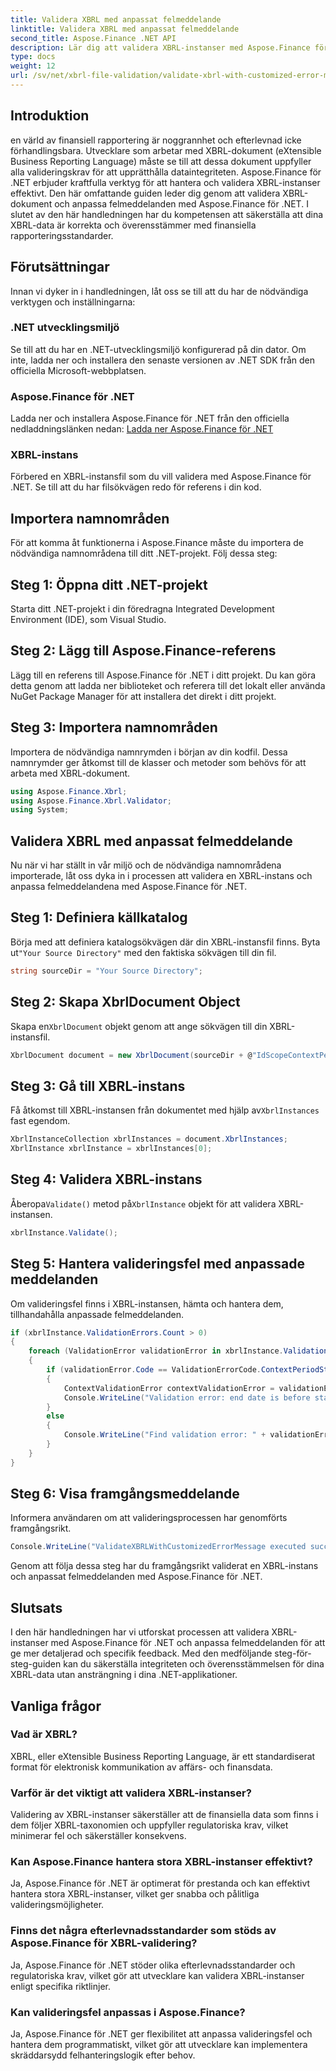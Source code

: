 ```yaml
---
title: Validera XBRL med anpassat felmeddelande
linktitle: Validera XBRL med anpassat felmeddelande
second_title: Aspose.Finance .NET API
description: Lär dig att validera XBRL-instanser med Aspose.Finance för .NET med en detaljerad, steg-för-steg-guide. Se till att dina finansiella data är korrekta och efterlevs utan ansträngning.
type: docs
weight: 12
url: /sv/net/xbrl-file-validation/validate-xbrl-with-customized-error-message/
---
```

## Introduktion
en värld av finansiell rapportering är noggrannhet och efterlevnad icke förhandlingsbara. Utvecklare som arbetar med XBRL-dokument (eXtensible Business Reporting Language) måste se till att dessa dokument uppfyller alla valideringskrav för att upprätthålla dataintegriteten. Aspose.Finance för .NET erbjuder kraftfulla verktyg för att hantera och validera XBRL-instanser effektivt. Den här omfattande guiden leder dig genom att validera XBRL-dokument och anpassa felmeddelanden med Aspose.Finance för .NET. I slutet av den här handledningen har du kompetensen att säkerställa att dina XBRL-data är korrekta och överensstämmer med finansiella rapporteringsstandarder.
## Förutsättningar
Innan vi dyker in i handledningen, låt oss se till att du har de nödvändiga verktygen och inställningarna:
### .NET utvecklingsmiljö
Se till att du har en .NET-utvecklingsmiljö konfigurerad på din dator. Om inte, ladda ner och installera den senaste versionen av .NET SDK från den officiella Microsoft-webbplatsen.
### Aspose.Finance för .NET
Ladda ner och installera Aspose.Finance för .NET från den officiella nedladdningslänken nedan:
[Ladda ner Aspose.Finance för .NET](https://releases.aspose.com/finance/net/)
### XBRL-instans
Förbered en XBRL-instansfil som du vill validera med Aspose.Finance för .NET. Se till att du har filsökvägen redo för referens i din kod.
## Importera namnområden
För att komma åt funktionerna i Aspose.Finance måste du importera de nödvändiga namnområdena till ditt .NET-projekt. Följ dessa steg:
## Steg 1: Öppna ditt .NET-projekt
Starta ditt .NET-projekt i din föredragna Integrated Development Environment (IDE), som Visual Studio.
## Steg 2: Lägg till Aspose.Finance-referens
Lägg till en referens till Aspose.Finance för .NET i ditt projekt. Du kan göra detta genom att ladda ner biblioteket och referera till det lokalt eller använda NuGet Package Manager för att installera det direkt i ditt projekt.
## Steg 3: Importera namnområden
Importera de nödvändiga namnrymden i början av din kodfil. Dessa namnrymder ger åtkomst till de klasser och metoder som behövs för att arbeta med XBRL-dokument.
```csharp
using Aspose.Finance.Xbrl;
using Aspose.Finance.Xbrl.Validator;
using System;
```
## Validera XBRL med anpassat felmeddelande
Nu när vi har ställt in vår miljö och de nödvändiga namnområdena importerade, låt oss dyka in i processen att validera en XBRL-instans och anpassa felmeddelandena med Aspose.Finance för .NET.
## Steg 1: Definiera källkatalog
 Börja med att definiera katalogsökvägen där din XBRL-instansfil finns. Byta ut`"Your Source Directory"` med den faktiska sökvägen till din fil.
```csharp
string sourceDir = "Your Source Directory";
```
## Steg 2: Skapa XbrlDocument Object
 Skapa en`XbrlDocument` objekt genom att ange sökvägen till din XBRL-instansfil.
```csharp
XbrlDocument document = new XbrlDocument(sourceDir + @"IdScopeContextPeriodStartAfterEnd.xml");
```
## Steg 3: Gå till XBRL-instans
 Få åtkomst till XBRL-instansen från dokumentet med hjälp av`XbrlInstances` fast egendom.
```csharp
XbrlInstanceCollection xbrlInstances = document.XbrlInstances;
XbrlInstance xbrlInstance = xbrlInstances[0];
```
## Steg 4: Validera XBRL-instans
 Åberopa`Validate()` metod på`XbrlInstance` objekt för att validera XBRL-instansen.
```csharp
xbrlInstance.Validate();
```
## Steg 5: Hantera valideringsfel med anpassade meddelanden
Om valideringsfel finns i XBRL-instansen, hämta och hantera dem, tillhandahålla anpassade felmeddelanden.
```csharp
if (xbrlInstance.ValidationErrors.Count > 0)
{
    foreach (ValidationError validationError in xbrlInstance.ValidationErrors)
    {
        if (validationError.Code == ValidationErrorCode.ContextPeriodStartAfterEnd)
        {
            ContextValidationError contextValidationError = validationError as ContextValidationError;
            Console.WriteLine("Validation error: end date is before start date in context " + contextValidationError.Object.Id);
        }
        else
        {
            Console.WriteLine("Find validation error: " + validationError.Message);
        }
    }
}
```
## Steg 6: Visa framgångsmeddelande
Informera användaren om att valideringsprocessen har genomförts framgångsrikt.
```csharp
Console.WriteLine("ValidateXBRLWithCustomizedErrorMessage executed successfully.");
```
Genom att följa dessa steg har du framgångsrikt validerat en XBRL-instans och anpassat felmeddelanden med Aspose.Finance för .NET.
## Slutsats
I den här handledningen har vi utforskat processen att validera XBRL-instanser med Aspose.Finance för .NET och anpassa felmeddelanden för att ge mer detaljerad och specifik feedback. Med den medföljande steg-för-steg-guiden kan du säkerställa integriteten och överensstämmelsen för dina XBRL-data utan ansträngning i dina .NET-applikationer.
## Vanliga frågor
### Vad är XBRL?
XBRL, eller eXtensible Business Reporting Language, är ett standardiserat format för elektronisk kommunikation av affärs- och finansdata.
### Varför är det viktigt att validera XBRL-instanser?
Validering av XBRL-instanser säkerställer att de finansiella data som finns i dem följer XBRL-taxonomien och uppfyller regulatoriska krav, vilket minimerar fel och säkerställer konsekvens.
### Kan Aspose.Finance hantera stora XBRL-instanser effektivt?
Ja, Aspose.Finance för .NET är optimerat för prestanda och kan effektivt hantera stora XBRL-instanser, vilket ger snabba och pålitliga valideringsmöjligheter.
### Finns det några efterlevnadsstandarder som stöds av Aspose.Finance för XBRL-validering?
Ja, Aspose.Finance för .NET stöder olika efterlevnadsstandarder och regulatoriska krav, vilket gör att utvecklare kan validera XBRL-instanser enligt specifika riktlinjer.
### Kan valideringsfel anpassas i Aspose.Finance?
Ja, Aspose.Finance för .NET ger flexibilitet att anpassa valideringsfel och hantera dem programmatiskt, vilket gör att utvecklare kan implementera skräddarsydd felhanteringslogik efter behov.
